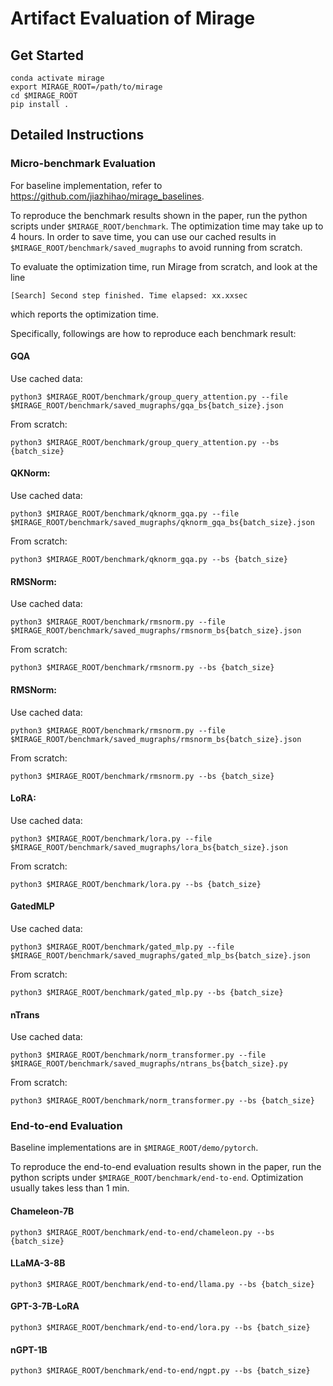 # Artifact Evaluation of Mirage

## Get Started
```
conda activate mirage
export MIRAGE_ROOT=/path/to/mirage
cd $MIRAGE_ROOT
pip install .
```

## Detailed Instructions

### Micro-benchmark Evaluation
For baseline implementation, refer to https://github.com/jiazhihao/mirage_baselines.

To reproduce the benchmark results shown in the paper, run the python scripts under `$MIRAGE_ROOT/benchmark`. The optimization time may take up to 4 hours. In order to save time, you can use our cached results in `$MIRAGE_ROOT/benchmark/saved_mugraphs` to avoid running from scratch.

To evaluate the optimization time, run Mirage from scratch, and look at the line
```
[Search] Second step finished. Time elapsed: xx.xxsec
```
which reports the optimization time.

Specifically, followings are how to reproduce each benchmark result:


#### GQA
Use cached data:
```
python3 $MIRAGE_ROOT/benchmark/group_query_attention.py --file $MIRAGE_ROOT/benchmark/saved_mugraphs/gqa_bs{batch_size}.json
```
From scratch:
```
python3 $MIRAGE_ROOT/benchmark/group_query_attention.py --bs {batch_size}
```


#### QKNorm:
Use cached data:
```
python3 $MIRAGE_ROOT/benchmark/qknorm_gqa.py --file $MIRAGE_ROOT/benchmark/saved_mugraphs/qknorm_gqa_bs{batch_size}.json
```
From scratch:
```
python3 $MIRAGE_ROOT/benchmark/qknorm_gqa.py --bs {batch_size}
```

#### RMSNorm:
Use cached data:
```
python3 $MIRAGE_ROOT/benchmark/rmsnorm.py --file $MIRAGE_ROOT/benchmark/saved_mugraphs/rmsnorm_bs{batch_size}.json
```
From scratch:
```
python3 $MIRAGE_ROOT/benchmark/rmsnorm.py --bs {batch_size}
```

#### RMSNorm:
Use cached data:
```
python3 $MIRAGE_ROOT/benchmark/rmsnorm.py --file $MIRAGE_ROOT/benchmark/saved_mugraphs/rmsnorm_bs{batch_size}.json
```
From scratch:
```
python3 $MIRAGE_ROOT/benchmark/rmsnorm.py --bs {batch_size}
```

#### LoRA:
Use cached data:
```
python3 $MIRAGE_ROOT/benchmark/lora.py --file $MIRAGE_ROOT/benchmark/saved_mugraphs/lora_bs{batch_size}.json
```
From scratch:
```
python3 $MIRAGE_ROOT/benchmark/lora.py --bs {batch_size}
```

#### GatedMLP
Use cached data:
```
python3 $MIRAGE_ROOT/benchmark/gated_mlp.py --file $MIRAGE_ROOT/benchmark/saved_mugraphs/gated_mlp_bs{batch_size}.json
```
From scratch:
```
python3 $MIRAGE_ROOT/benchmark/gated_mlp.py --bs {batch_size}
```

#### nTrans
Use cached data:
```
python3 $MIRAGE_ROOT/benchmark/norm_transformer.py --file $MIRAGE_ROOT/benchmark/saved_mugraphs/ntrans_bs{batch_size}.py
```
From scratch:
```
python3 $MIRAGE_ROOT/benchmark/norm_transformer.py --bs {batch_size}
```

### End-to-end Evaluation
Baseline implementations are in `$MIRAGE_ROOT/demo/pytorch`.

To reproduce the end-to-end evaluation results shown in the paper, run the python scripts under `$MIRAGE_ROOT/benchmark/end-to-end`. Optimization usually takes less than 1 min.

#### Chameleon-7B
```
python3 $MIRAGE_ROOT/benchmark/end-to-end/chameleon.py --bs {batch_size}
```

#### LLaMA-3-8B
```
python3 $MIRAGE_ROOT/benchmark/end-to-end/llama.py --bs {batch_size}
```

#### GPT-3-7B-LoRA
```
python3 $MIRAGE_ROOT/benchmark/end-to-end/lora.py --bs {batch_size}
```

#### nGPT-1B
```
python3 $MIRAGE_ROOT/benchmark/end-to-end/ngpt.py --bs {batch_size}
```

